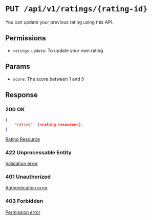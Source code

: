 # `PUT /api/v1/ratings/{rating-id}`
You can update your previous rating using this API.


## Permissions

- `ratings.update`: To update your own rating

## Params

- `score`: The score between 1 and 5

## Response

### 200 OK
```json
{
    "rating": {<rating resource>},
}
```

[Rating Resource](../resources/rating.md)

### 422 Unprocessable Entity
[Validation error](../validation-errors.md)

### 401 Unauthorized
[Authentication error](../authentication-errors.md)

### 403 Forbidden
[Permission error](../permission-errors.md)
